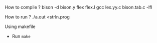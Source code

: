   
How to compile ?
  bison -d bison.y
  flex flex.l
  gcc lex.yy.c bison.tab.c -lfl
  
How to run ?
  ./a.out <strln.prog

Using makefile 
- Run `make`